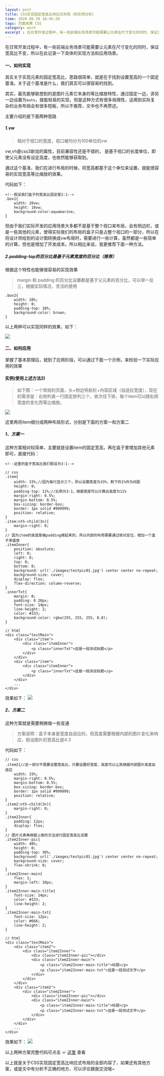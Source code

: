 ```yaml
---
layout: post
title: CSS实现固定宽高比响应式布局（附实例分析）
time: 2020.06.30 16:45:28
tags: 页面效果 CSS
category: work
excerpt : 在日常开发过程中，有一些前端业务场景可能需要让元素在尺寸变化的同时，保证宽高比不变，所以在此记录一下具体的实现方法和应用场景。
---
```


在日常开发过程中，有一些前端业务场景可能需要让元素在尺寸变化的同时，保证宽高比不变，所以在此记录一下具体的实现方法和应用场景。

#### 一、如何实现
其实关于实现元素的固定宽高比，思路很简单，就是在于找到设置宽高的一个固定基准。关于这个基准是什么，我们其实可以很容易的找到。

其实，最先能够联想到的是图片元素它本身的等比缩放特性，通过固定一边，讲另一边设置为`auto`，就能轻易的实现，但是这种方式有很多局限性，运用到实际复杂的业务布局会有很多短板，所以不推荐，文中也不再赘述。

主要介绍的是下面两种思路

##### 1.vw
> 相对于视口的宽度，视口被均分为100单位的vw

vw,vh是css3新加的属性，目前兼容性还是不错的，
是基于视口的长度单位，即使父元素没有设定高度，也依然能够获取到。

通过这个基准，我们在进行布局的时候，将宽高都基于这个单位来设置，就能很容易的实现宽高等比缩放的效果。

代码如下：

```
<!--假设我们盒子的宽高比固定是2:1-->
.box1{
    width: 20vw;
    height: 10vw;
    background-color:aquamarine;
}
```

但由于我们实际开发的应用场景大多都不是基于整个视口来布局，会有侧边栏，或是一些其他的元素，使得实际我们的布局的盒子只是占整个视口的一部分，所以在将设计师给到的设计图转换成vw布局时，需要进行一些计算，虽然都是一些简单的计算，但也是增加了开发成本。所以相比来说，我更推荐下面一种方法。

##### 2.padding-top的百分比是基于元素宽度的百分比（推荐）

根据这个特性也能够很容易的实现效果

> margin 和 padding 的百分比设置都是基于父元素的百分比，可以举一反三，根据实际情况，灵活的使用

```
.box2{
    width: 20%;
    height: 0;
    padding-top: 10%;
    background-color: brown;
}
```

以上两种可以实现同样的效果，如下：

<img src="https://seven777777.github.io/myblog/images/post/2020-06-30-fix-aspect-ratio/fixAspectRatio1.gif">

#### 二、如何应用
掌握了基本原理后，就到了应用阶段，可以通过下面一个示例，来检验一下实际应用的效果


#### 实例(使用上述方法2)

> 如下图：一个常规的页面，头+侧边导航栏+内容区域（自适应宽度），现在的需求是：右侧列表一行固定排列三个，依次往下排，每个item可以随右侧宽度的变化而等比缩放。

<img src="https://seven777777.github.io/myblog/images/post/2020-06-30-fix-aspect-ratio/fixAspectRatio2.png" >

这里再将item细分成两种布局形式，分别是下面的方案一和方案二

##### 1、方案一
这种方案相对较简单，主要就是设置item的固定宽高，再在盒子里增加其他元素即可，直接代码：

```
<!--这里的盒子宽高比我们假设为3:1-->

// css
.item{
    width: 33%;//因为每行显示三个，所以设置宽度为33%，剩下的1%作为间距
    height: 0;
    padding-top: 11%;//比例为3:1，根据宽度可以计算出高度为11%
    margin-right: 0.5%;
    margin-bottom: 0.5%;
    box-sizing: border-box;
    border: 1px solid #999999;
    position: relative;
}
.item:nth-child(3n){
    margin-right: 0;
}
// 因为item的高度是被padding撑起来的，所以内部的布局需要通过绝对定位，增加一个盒子来盛放
.itemInner{
    position: absolute;
    left: 0;
    right: 0;
    top: 0;
    bottom: 0;
    background: url('./images/testpic01.jpg') center center no-repeat;
    background-size: cover;
    display: flex;
    flex-direction: column-reverse;
}
.innerTxt{
    margin: 0;
    padding: 0 20px;
    font-size: 14px;
    line-height: 2;
    color: #333;
    background-color: rgba(255, 255, 255, 0.8);
}

// html
<div class="testMain">
    <div class="item">
        <div class="itemInner">
            <p class="innerTxt">这是一段测试标题</p>
        </div>
    </div>
    <div class="item">
        <div class="itemInner">
            <p class="innerTxt">这是一段测试标题</p>
        </div>
    </div>
    ...
</div>
```
效果如下：
<img src="https://seven777777.github.io/myblog/images/post/2020-06-30-fix-aspect-ratio/fixAspectRatio3.gif">

##### 2、方案二
这种方案就是需要稍微做一些变通
> 方案说明：盒子本身是宽度自适应的，但高度需要根据内部的图片变化来响应，假设图片的宽高比是4:3

代码如下：

```
// css
.item2{//这一部分不需要设置宽高比，只要设置好宽度，高度可以让其根据内部图片高度自适应
    width: 33%;
    margin-right: 0.5%;
    margin-bottom: 0.5%;
    box-sizing: border-box;
    border: 1px solid #999999;
    position: relative;
}
.item2:nth-child(3n){
    margin-right: 0;
}
.item2Inner{
    padding: 12px;
    display: flex;
}
// 图片元素再根据上面的方法进行固定宽高比设置
.item2Inner-pic{
    width: 40%;
    height: 0;
    padding-top: 30%;
    background: url('./images/testpic01.jpg') center center no-repeat;
    background-size: cover;
    flex-shrink: 0;
}
.item2Inner-main{
    flex: 1;
    margin-left: 10px;
}
.item2Inner-main-title{
    font-size: 14px;
    color: #333;
    line-height: 2;
}
.item2Inner-main-txt{
    font-size: 12px;
    color: #666;
    line-height: 2;
}

// html
<div class="testMain">
    <div class="item2">
        <div class="item2Inner">
            <div class="item2Inner-pic"></div>
            <div class="item2Inner-main">
                <p class="item2Inner-main-title">标题</p>
                <p class="item2Inner-main-txt">这是一段测试文字</p>
            </div>
        </div>
    </div>
    <div class="item2">
        <div class="item2Inner">
            <div class="item2Inner-pic"></div>
            <div class="item2Inner-main">
                <p class="item2Inner-main-title">标题</p>
                <p class="item2Inner-main-txt">这是一段测试文字</p>
            </div>
        </div>
    </div>
    ...
</div>
```
效果如下：
<img src="https://seven777777.github.io/myblog/images/post/2020-06-30-fix-aspect-ratio/fixAspectRatio4.gif">

以上两种方案完整代码可点击 ☞ [这里](https://github.com/seven777777/blog-demo/blob/master/fixed-aspect-ratio.html) 查看


以上就是关于CSS实现固定宽高比响应式布局的全部内容了，如果还有其他方案，或是文中有分析不正确的地方，可以评论跟我交流哦~
